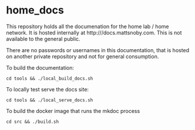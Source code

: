 # home_docs

This repository holds all the documenation for the home lab / home network.  It is hosted internally at http:///docs.mattsnoby.com. This is not available to the general public.

There are no passwords or usernames in this documentation, that is hosted on another private repository and not for general consumption.

To build the documentation:
```
cd tools && ./local_build_docs.sh
```

To locally test serve the docs site:
```
cd tools && ./local_serve_docs.sh
```
To build the docker image that runs the mkdoc process

```
cd src && ./build.sh

```